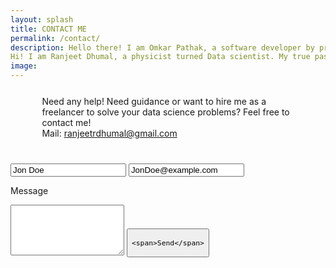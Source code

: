 ```yaml
---
layout: splash
title: CONTACT ME
permalink: /contact/
description: Hello there! I am Omkar Pathak, a software developer by profession, Pythonista by ♥ stuffed inside a compact, witty, artistic body
Hi! I am Ranjeet Dhumal, a physicist turned Data scientist. My true passion lies in tech, I am on course of building innovative solutions to the common problems i have.
image: 
---
```

<div class="contact-container" style="padding: 10%, padding-top: 2%">
<link rel="stylesheet" href="https://s.pageclip.co/v1/pageclip.css" media="screen">

<p style="margin-bottom: 20px; margin-top: 5%; padding-left: 10%; padding-right: 10%; padding-bottom: 4%">
  Need any help! Need guidance or want to hire me as a freelancer to solve your data science problems? Feel free to contact me!
  <br />
  Mail: <a href="mailto: ranjeetrdhumal@gmail.com">ranjeetrdhumal@gmail.com</a>
</p>


<form action="https://send.pageclip.co/e2TUwEvhK2WOH1ho4rSKhmtB8zfxxfPQ" class="pageclip-form" method="post">
  <!-- Replace these inputs with your own. Make sure they have a "name" attribute! -->
  <input type="text" name="name" value="Jon Doe" />
  <input type="email" name="email" value="JonDoe@example.com" />

  <label>Message</label>
  <textarea class="form-control" name="message" rows="5" required></textarea>

  <!-- This button will have a loading spinner. Keep the inner span for best results. -->
  <button type="submit" class="pageclip-form__submit">


    <span>Send</span>
  </button>
</form>
</div>

<script src="https://s.pageclip.co/v1/pageclip.js" charset="utf-8"></script>